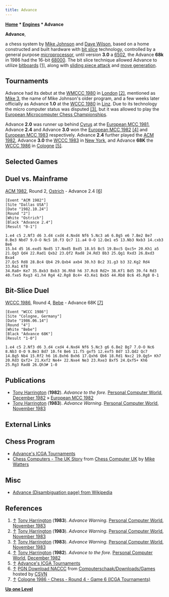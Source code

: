 ```yaml
---
title: Advance
---
```

**[Home](Home "Home") * [Engines](Engines "Engines") * Advance**

**Advance**,

a chess system by [Mike Johnson](Mike_Johnson "Mike Johnson") and [Dave Wilson](Dave_Wilson "Dave Wilson"), based on a home constructed and built hardware with [bit slice](https://en.wikipedia.org/wiki/Bit_slicing) technology, controlled by a general purpose [microprocessor](https://en.wikipedia.org/wiki/Microprocessor), until version **3.0** a [6502](6502 "6502"), the Advance **68k** in 1986 had the 16-bit [68000](68000 "68000"). The bit slice technique allowed Advance to utilize [bitboards](Bitboards "Bitboards") <a id="cite-note-1" href="#cite-ref-1">[1]</a>, along with [sliding piece attack](Sliding_Piece_Attacks "Sliding Piece Attacks") and [move generation](Move_Generation "Move Generation").

## Tournaments

Advance had its debut at the [WMCCC 1980](WMCCC_1980 "WMCCC 1980") in [London](https://en.wikipedia.org/wiki/London) <a id="cite-note-2" href="#cite-ref-2">[2]</a>, mentioned as [Mike 3](Mike "Mike"), the name of Mike Johnson's older program, and a few weeks later officially as Advance **1.0** at the [WCCC 1980](WCCC_1980 "WCCC 1980") in [Linz](https://en.wikipedia.org/wiki/Linz). Due to its technology the micro computer status was disputed <a id="cite-note-3" href="#cite-ref-3">[3]</a>, but it was allowed to play the [European Microcomputer Chess Championships](European_Microcomputer_Chess_Championship "European Microcomputer Chess Championship").

Advance **2.0** was runner up behind [Cyrus](Cyrus "Cyrus") at the [European MCC 1981](European_MCC_1981 "European MCC 1981"), Advance **2.4** and Advance **3.0** won the [European MCC 1982](European_MCC_1982 "European MCC 1982") <a id="cite-note-4" href="#cite-ref-4">[4]</a> and [European MCC 1983](European_MCC_1983 "European MCC 1983") respectively. Advance **2.4** further played the [ACM 1982](ACM_1982 "ACM 1982"), Advance **3.0** the [WCCC 1983](WCCC_1983 "WCCC 1983") in [New York](https://en.wikipedia.org/wiki/New_York_City), and Advance **68K** the [WCCC 1986](WCCC_1986 "WCCC 1986") in [Cologne](https://en.wikipedia.org/wiki/Cologne) <a id="cite-note-5" href="#cite-ref-5">[5]</a>.

## Selected Games

## Duel vs. Mainframe

[ACM 1982](ACM_1982 "ACM 1982"), Round 2, [Ostrich](Ostrich "Ostrich") - Advance 2.4 <a id="cite-note-6" href="#cite-ref-6">[6]</a>

```
[Event "ACM 1982"]
[Site "Dallas USA"]
[Date "1982.10.24"]
[Round "2"]
[White "Ostrich"]
[Black "Advance 2.4"]
[Result "0-1"]

1.e4 c5 2.Nf3 d6 3.d4 cxd4 4.Nxd4 Nf6 5.Nc3 a6 6.Bg5 e6 7.Be2 Be7
8.Be3 Nbd7 9.O-O Nc5 10.f3 Qc7 11.a4 O-O 12.Qe1 e5 13.Nb3 Nxb3 14.cxb3 Be6
15.b4 d5 16.exd5 Nxd5 17.Nxd5 Bxd5 18.b5 Bc5 19.Bxc5 Qxc5+ 20.Kh1 a5
21.Qg3 Qd4 22.Rad1 Qxb2 23.Qf2 Rad8 24.Rd3 Bb3 25.Qg1 Rxd3 26.Bxd3 Bxa4
27.Qc5 Rd8 28.Bc4 Qb4 29.Qxb4 axb4 30.h3 Bc2 31.g3 b3 32.Kg2 Rd4 33.Ra1 Kf8
34.Ra8+ Ke7 35.Bxb3 Bxb3 36.Rh8 h6 37.Rc8 Rd2+ 38.Kf1 Bd5 39.f4 Rd3
40.fxe5 Rxg3 41.h4 Rg4 42.Rg8 Bc4+ 43.Ke1 Bxb5 44.Rb8 Bc6 45.Rg8 0-1

```

## Bit-Slice Duel

[WCCC 1986](WCCC_1986 "WCCC 1986"), Round 4, [Bebe](Bebe "Bebe") - Advance 68K <a id="cite-note-7" href="#cite-ref-7">[7]</a>

```
[Event "WCCC 1986"]
[Site "Cologne, Germany"]
[Date "1986.06.14"]
[Round "4"]
[White "Bebe"]
[Black "Advance 68K"]
[Result "1-0"]

1.e4 c5 2.Nf3 d6 3.d4 cxd4 4.Nxd4 Nf6 5.Nc3 g6 6.Be2 Bg7 7.O-O Nc6 
8.Nb3 O-O 9.Be3 Bd7 10.f4 Be6 11.f5 gxf5 12.exf5 Bd7 13.Qd2 Qc7 
14.Bg5 Nb4 15.Rf2 h6 16.Bxh6 Bxh6 17.Qxh6 Qb6 18.Rd1 Nxc2 19.Qg5+ Kh7 
20.Rd3 Qxf2+ 21.Kxf2 Ne4+ 22.Nxe4 Ne3 23.Rxe3 Bxf5 24.Qxf5+ Kh6 
25.Rg3 Rad8 26.Qh3# 1-0 

```

## Publications

- [Tony Harrington](Tony_Harrington "Tony Harrington") (**1982**). *Advance to the fore*. [Personal Computer World](Personal_Computer_World "Personal Computer World"), [December 1982](http://www.chesscomputeruk.com/html/publication_archive_1982.html) » [European MCC 1982](European_MCC_1982 "European MCC 1982")
- [Tony Harrington](Tony_Harrington "Tony Harrington") (**1983**). *Advance Warning*. [Personal Computer World](Personal_Computer_World "Personal Computer World"), [November 1983](http://www.chesscomputeruk.com/html/publication_archive_1983.html)

## External Links

## Chess Program

- [Advance's ICGA Tournaments](https://www.game-ai-forum.org/icga-tournaments/program.php?id=404)
- [Chess Computers - The UK Story](http://www.chesscomputeruk.com/html/chess_computers_-_the_uk_story.html) from [Chess Computer UK](http://www.chesscomputeruk.com/index.html) by [Mike Watters](Mike_Watters "Mike Watters")

## Misc

- [Advance (Disambiguation page) from Wikipedia](https://en.wikipedia.org/wiki/Advance)

## References

1. <a id="cite-ref-1" href="#cite-note-1">↑</a> [Tony Harrington](Tony_Harrington "Tony Harrington") (**1983**). *Advance Warning*. [Personal Computer World](Personal_Computer_World "Personal Computer World"), [November 1983](http://www.chesscomputeruk.com/html/publication_archive_1983.html)
1. <a id="cite-ref-2" href="#cite-note-2">↑</a> [Tony Harrington](Tony_Harrington "Tony Harrington") (**1983**). *Advance Warning*. [Personal Computer World](Personal_Computer_World "Personal Computer World"), [November 1983](http://www.chesscomputeruk.com/html/publication_archive_1983.html)
1. <a id="cite-ref-3" href="#cite-note-3">↑</a> [Tony Harrington](Tony_Harrington "Tony Harrington") (**1983**). *Advance Warning*. [Personal Computer World](Personal_Computer_World "Personal Computer World"), [November 1983](http://www.chesscomputeruk.com/html/publication_archive_1983.html)
1. <a id="cite-ref-4" href="#cite-note-4">↑</a> [Tony Harrington](Tony_Harrington "Tony Harrington") (**1982**). *Advance to the fore*. [Personal Computer World](Personal_Computer_World "Personal Computer World"), [December 1982](http://www.chesscomputeruk.com/html/publication_archive_1982.html)
1. <a id="cite-ref-5" href="#cite-note-5">↑</a> [Advance's ICGA Tournaments](https://www.game-ai-forum.org/icga-tournaments/program.php?id=404)
1. <a id="cite-ref-6" href="#cite-note-6">↑</a> [PGN Download NACCC](http://www.csvn.nl/index.php?option=com_docman&task=cat_view&gid=60&Itemid=26&lang=en) from [Computerschaak/Downloads/Games](http://www.csvn.nl/index.php?option=com_docman&task=cat_view&gid=13&Itemid=26&lang=en) hosted by [CSVN](CSVN "CSVN")
1. <a id="cite-ref-7" href="#cite-note-7">↑</a> [Cologne 1986 - Chess - Round 4 - Game 6 (ICGA Tournaments)](https://www.game-ai-forum.org/icga-tournaments/round.php?tournament=62&round=4&id=6)

**[Up one Level](Engines "Engines")**

